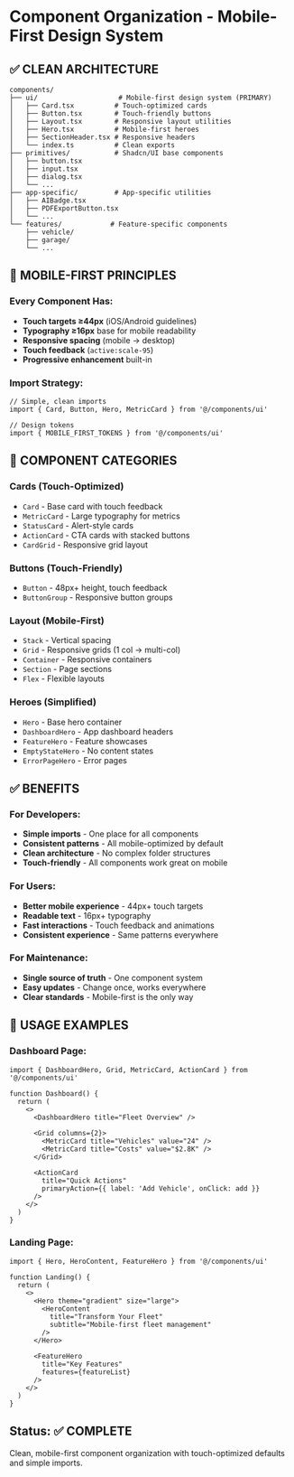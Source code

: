 # Component Organization - Mobile-First Design System

## ✅ CLEAN ARCHITECTURE

```
components/
├── ui/                    # Mobile-first design system (PRIMARY)
│   ├── Card.tsx          # Touch-optimized cards
│   ├── Button.tsx        # Touch-friendly buttons  
│   ├── Layout.tsx        # Responsive layout utilities
│   ├── Hero.tsx          # Mobile-first heroes
│   ├── SectionHeader.tsx # Responsive headers
│   └── index.ts          # Clean exports
├── primitives/           # Shadcn/UI base components
│   ├── button.tsx
│   ├── input.tsx
│   ├── dialog.tsx
│   └── ...
├── app-specific/         # App-specific utilities
│   ├── AIBadge.tsx
│   ├── PDFExportButton.tsx
│   └── ...
└── features/            # Feature-specific components
    ├── vehicle/
    ├── garage/
    └── ...
```

## 📱 MOBILE-FIRST PRINCIPLES

### Every Component Has:
- **Touch targets ≥44px** (iOS/Android guidelines)
- **Typography ≥16px** base for mobile readability
- **Responsive spacing** (mobile → desktop)
- **Touch feedback** (`active:scale-95`)
- **Progressive enhancement** built-in

### Import Strategy:
```tsx
// Simple, clean imports
import { Card, Button, Hero, MetricCard } from '@/components/ui'

// Design tokens
import { MOBILE_FIRST_TOKENS } from '@/components/ui'
```

## 🎯 COMPONENT CATEGORIES

### Cards (Touch-Optimized)
- `Card` - Base card with touch feedback
- `MetricCard` - Large typography for metrics
- `StatusCard` - Alert-style cards
- `ActionCard` - CTA cards with stacked buttons
- `CardGrid` - Responsive grid layout

### Buttons (Touch-Friendly)
- `Button` - 48px+ height, touch feedback
- `ButtonGroup` - Responsive button groups

### Layout (Mobile-First)
- `Stack` - Vertical spacing
- `Grid` - Responsive grids (1 col → multi-col)
- `Container` - Responsive containers
- `Section` - Page sections
- `Flex` - Flexible layouts

### Heroes (Simplified)
- `Hero` - Base hero container
- `DashboardHero` - App dashboard headers
- `FeatureHero` - Feature showcases
- `EmptyStateHero` - No content states
- `ErrorPageHero` - Error pages

## ✅ BENEFITS

### For Developers:
- **Simple imports** - One place for all components
- **Consistent patterns** - All mobile-optimized by default
- **Clean architecture** - No complex folder structures
- **Touch-friendly** - All components work great on mobile

### For Users:
- **Better mobile experience** - 44px+ touch targets
- **Readable text** - 16px+ typography
- **Fast interactions** - Touch feedback and animations
- **Consistent experience** - Same patterns everywhere

### For Maintenance:
- **Single source of truth** - One component system
- **Easy updates** - Change once, works everywhere
- **Clear standards** - Mobile-first is the only way

## 🚀 USAGE EXAMPLES

### Dashboard Page:
```tsx
import { DashboardHero, Grid, MetricCard, ActionCard } from '@/components/ui'

function Dashboard() {
  return (
    <>
      <DashboardHero title="Fleet Overview" />
      
      <Grid columns={2}>
        <MetricCard title="Vehicles" value="24" />
        <MetricCard title="Costs" value="$2.8K" />
      </Grid>
      
      <ActionCard
        title="Quick Actions"
        primaryAction={{ label: 'Add Vehicle', onClick: add }}
      />
    </>
  )
}
```

### Landing Page:
```tsx
import { Hero, HeroContent, FeatureHero } from '@/components/ui'

function Landing() {
  return (
    <>
      <Hero theme="gradient" size="large">
        <HeroContent 
          title="Transform Your Fleet"
          subtitle="Mobile-first fleet management"
        />
      </Hero>
      
      <FeatureHero 
        title="Key Features"
        features={featureList}
      />
    </>
  )
}
```

## Status: ✅ COMPLETE
Clean, mobile-first component organization with touch-optimized defaults and simple imports.
